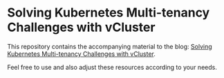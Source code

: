 # Solving Kubernetes Multi-tenancy Challenges with vCluster

This repository contains the accompanying material to the blog: [Solving Kubernetes Multi-tenancy Challenges with vCluster](https://liquidreply.net/news/solving-kubernetes-multi-tenancy-challenges-with-vcluster).

Feel free to use and also adjust these resources according to your needs.